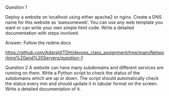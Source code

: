 Question 1

Deploy a website on localhost using either apache2 or nginx. Create a DNS name for this website as ‘awesomeweb’. You can use any web template you want or can write your own simple html code. Write a detailed documentation with steps involved. 

Answer: Follow the redme.docx

https://github.com/AdarshIITDH/devops_class_assignment/tree/main/Networking%20and%20Servers/question-1

Question 2
A website can have many subdomains and different services are running on them. Write a Python script to check the status of the subdomains which are up or down. The script should automatically check the status every min and should update it in tabular format on the screen. Write a detailed documentation of it.
